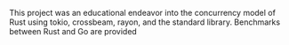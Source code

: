 This project was an educational endeavor into the concurrency model of Rust using tokio, crossbeam, rayon, and the standard library. Benchmarks between Rust and Go are provided

